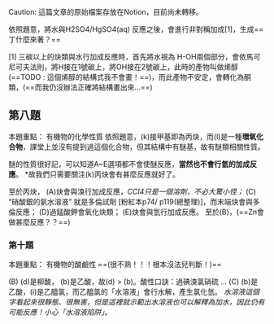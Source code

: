 Caution: 這篇文章的原始檔案存放在Notion，目前尚未轉移。

依照題意，將水與H2SO4/HgSO4(aq) 反應之後，會進行非對稱加成[1]，生成==丁什麼來著？==

[1] 三碳以上的炔類與水行加成反應時，首先將水視為 H-OH兩個部分，會依馬可尼可夫法則，將H接在1號碳上，將OH接在2號碳上，此時的產物叫做烯醇 (==TODO : 這個烯醇的結構式我不會畫！==)，而此產物不安定，會轉化為酮類，(==而我仍沒辦法正確將結構畫出來…==)

## 第八題

本題重點：
	有機物的化學性質
依照題意，(k)接甲基即為丙炔，而(l)是一種**環氧化合物**，課堂上並沒有提到過這個化合物，但其結構中有醚基，故有醚類相關性質。

醚的性質很好記，可以知道A~E選項都不會使醚反應，**當然也不會行氫的加成反應**。 *故我們只需要關注(k)丙炔會有甚麼反應就好了。

至於丙炔，
(A)炔會與溴行加成反應，*CCl4只是一個溶劑，不必大驚小怪；*
(C) “硝酸銀的氨水溶液” 就是多倫試劑 [粉紅本p74/ p119(總整理)]，而末端炔會與多倫反應；
(D)過錳酸鉀會氧化炔類；
(E)炔會與氫行加成反應。
至於(B)，(==Zn會做甚麼反應？？==)

### 第十題

本題重點：
	有機物的酸鹼性
	==(很不熟！！！根本沒法兒判斷！)==

(B) (d)是柳酸， (b)是乙酸，故(d) > (b)。酸性口訣：過碘溴氯硝硫 …
(C) (b)是乙酸，(i)是乙醯氯，而乙醯氯的「水溶液」會行水解，產生氯化氫。
*水溶液這個字看起來很靜態、很無害，但是這裡就示範出水溶液也可以解釋為加水，因此仍有可能反應！小心「水溶液陷阱」。*


